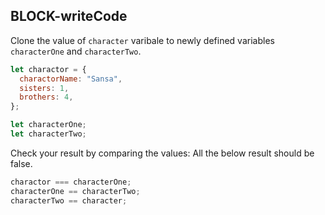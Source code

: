 ## BLOCK-writeCode

Clone the value of `character` varibale to newly defined variables `characterOne` and `characterTwo`.

```js
let charactor = {
  charactorName: "Sansa",
  sisters: 1,
  brothers: 4,
};
```

```js
let characterOne;
let characterTwo;
```

Check your result by comparing the values:
All the below result should be false.

```js
charactor === characterOne;
characterOne == characterTwo;
characterTwo == character;
```
